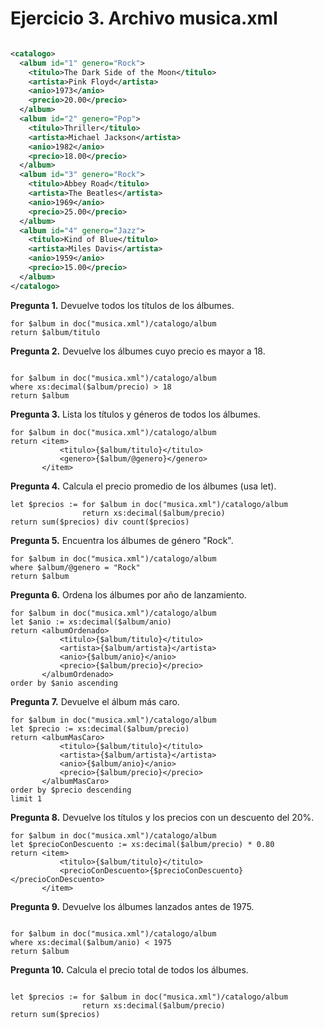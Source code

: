 # Ejercicio 3. Archivo musica.xml

```xml

<catalogo>
  <album id="1" genero="Rock">
    <titulo>The Dark Side of the Moon</titulo>
    <artista>Pink Floyd</artista>
    <anio>1973</anio>
    <precio>20.00</precio>
  </album>
  <album id="2" genero="Pop">
    <titulo>Thriller</titulo>
    <artista>Michael Jackson</artista>
    <anio>1982</anio>
    <precio>18.00</precio>
  </album>
  <album id="3" genero="Rock">
    <titulo>Abbey Road</titulo>
    <artista>The Beatles</artista>
    <anio>1969</anio>
    <precio>25.00</precio>
  </album>
  <album id="4" genero="Jazz">
    <titulo>Kind of Blue</titulo>
    <artista>Miles Davis</artista>
    <anio>1959</anio>
    <precio>15.00</precio>
  </album>
</catalogo>
```

__Pregunta 1.__ Devuelve todos los títulos de los álbumes.

```XQuery
for $album in doc("musica.xml")/catalogo/album
return $album/titulo
```

__Pregunta 2.__ Devuelve los álbumes cuyo precio es mayor a 18.

```XQuery

for $album in doc("musica.xml")/catalogo/album
where xs:decimal($album/precio) > 18
return $album
```

__Pregunta 3.__ Lista los títulos y géneros de todos los álbumes.

```XQuery
for $album in doc("musica.xml")/catalogo/album
return <item>
           <titulo>{$album/titulo}</titulo>
           <genero>{$album/@genero}</genero>
       </item>
```

__Pregunta 4.__ Calcula el precio promedio de los álbumes (usa let).

```XQuery
let $precios := for $album in doc("musica.xml")/catalogo/album
                return xs:decimal($album/precio)
return sum($precios) div count($precios)
```

__Pregunta 5.__ Encuentra los álbumes de género "Rock".

```XQuery
for $album in doc("musica.xml")/catalogo/album
where $album/@genero = "Rock"
return $album
```

__Pregunta 6.__ Ordena los álbumes por año de lanzamiento.

```XQuery
for $album in doc("musica.xml")/catalogo/album
let $anio := xs:decimal($album/anio)
return <albumOrdenado>
           <titulo>{$album/titulo}</titulo>
           <artista>{$album/artista}</artista>
           <anio>{$album/anio}</anio>
           <precio>{$album/precio}</precio>
       </albumOrdenado>
order by $anio ascending
```

__Pregunta 7.__ Devuelve el álbum más caro.

```XQuery
for $album in doc("musica.xml")/catalogo/album
let $precio := xs:decimal($album/precio)
return <albumMasCaro>
           <titulo>{$album/titulo}</titulo>
           <artista>{$album/artista}</artista>
           <anio>{$album/anio}</anio>
           <precio>{$album/precio}</precio>
       </albumMasCaro>
order by $precio descending
limit 1
```

__Pregunta 8.__ Devuelve los títulos y los precios con un descuento del 20%.

```XQuery
for $album in doc("musica.xml")/catalogo/album
let $precioConDescuento := xs:decimal($album/precio) * 0.80
return <item>
           <titulo>{$album/titulo}</titulo>
           <precioConDescuento>{$precioConDescuento}</precioConDescuento>
       </item>
```

__Pregunta 9.__ Devuelve los álbumes lanzados antes de 1975.

```XQuery

for $album in doc("musica.xml")/catalogo/album
where xs:decimal($album/anio) < 1975
return $album
```

__Pregunta 10.__ Calcula el precio total de todos los álbumes.

```XQuery

let $precios := for $album in doc("musica.xml")/catalogo/album
                return xs:decimal($album/precio)
return sum($precios)
```

